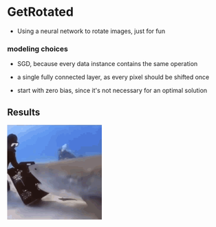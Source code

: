 # GetRotated

- Using a neural network to rotate images, just for fun

### modeling choices 

- SGD, because every data instance contains the same operation

- a single fully connected layer, as every pixel should be shifted once

- start with zero bias, since it's not necessary for an optimal solution

## Results

![get-rotated.gif](get-rotated.gif)